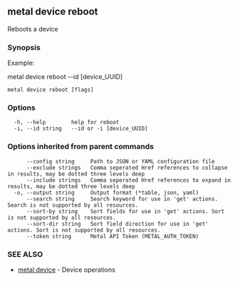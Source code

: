 ## metal device reboot

Reboots a device

### Synopsis

Example:

metal device reboot --id [device_UUID]

	  

```
metal device reboot [flags]
```

### Options

```
  -h, --help        help for reboot
  -i, --id string   --id or -i [device_UUID]
```

### Options inherited from parent commands

```
      --config string     Path to JSON or YAML configuration file
      --exclude strings   Comma seperated Href references to collapse in results, may be dotted three levels deep
      --include strings   Comma seperated Href references to expand in results, may be dotted three levels deep
  -o, --output string     Output format (*table, json, yaml)
      --search string     Search keyword for use in 'get' actions. Search is not supported by all resources.
      --sort-by string    Sort fields for use in 'get' actions. Sort is not supported by all resources.
      --sort-dir string   Sort field direction for use in 'get' actions. Sort is not supported by all resources.
      --token string      Metal API Token (METAL_AUTH_TOKEN)
```

### SEE ALSO

* [metal device](metal_device.md)	 - Device operations

